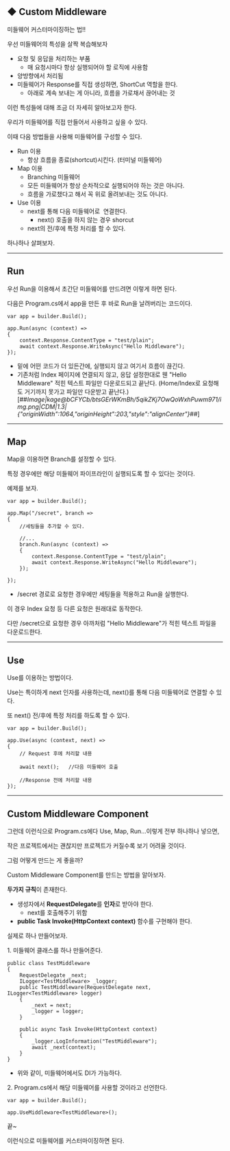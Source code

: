 ## ◆ Custom Middleware

미들웨어 커스터마이징하는 법!!

우선 미들웨어의 특성을 살짝 복습해보자

-   요청 및 응답을 처리하는 부품
    -   매 요청시마다 항상 실행되어야 할 로직에 사용함
-   양방향에서 처리됨
-   미들웨어가 Response를 직접 생성하면, ShortCut 역할을 한다.
    -   아래로 계속 보내는 게 아니라, 흐름을 가로채서 끊어내는 것

이런 특성들에 대해 조금 더 자세히 알아보고자 한다.

우리가 미들웨어를 직접 만들어서 사용하고 싶을 수 있다.

이때 다음 방법들을 사용해 미들웨어를 구성할 수 있다.

-   Run 이용
    -   항상 흐름을 종료(shortcut)시킨다. (터미널 미들웨어)
-   Map 이용
    -   Branching 미들웨어
    -   모든 미들웨어가 항상 순차적으로 실행되어야 하는 것은 아니다.
    -   흐름을 가로챘다고 해서 꼭 위로 올려보내는 것도 아니다.
-   Use 이용
    -   next를 통해 다음 미들웨어로  연결한다.
        -   next() 호출을 하지 않는 경우 shorcut
    -   next의 전/후에 특정 처리를 할 수 있다.

하나하나 살펴보자.

---

## Run

우선 Run을 이용해서 초간단 미들웨어를 만드려면 이렇게 하면 된다.

다음은 Program.cs에서 app을 만든 후 바로 Run을 날려버리는 코드이다.

```
var app = builder.Build();

app.Run(async (context) =>
{
    context.Response.ContentType = "test/plain";
    await context.Response.WriteAsync("Hello Middleware");
});
```

-   밑에 어떤 코드가 더 있든간에, 실행되지 않고 여기서 흐름이 끊긴다.
-   기존처럼 Index 페이지에 연결되지 않고, 응답 설정한대로 웬 "Hello Middleware" 적힌 텍스트 파일만 다운로드되고 끝난다. (Home/Index로 요청해도 거기까지 못가고 파일만 다운받고 끝난다.)[##_Image|kage@bCFYCb/btsGErWKmBh/5qikZKj7OwQoWxhPuwm971/img.png|CDM|1.3|{"originWidth":1064,"originHeight":203,"style":"alignCenter"}_##]

---

## Map

Map을 이용하면 Branch를 설정할 수 있다.

특정 경우에만 해당 미들웨어 파이프라인이 실행되도록 할 수 있다는 것이다.

예제를 보자.

```
var app = builder.Build();

app.Map("/secret", branch =>
{
    //세팅들을 추가할 수 있다.

    //...
    branch.Run(async (context) =>
    {
        context.Response.ContentType = "test/plain";
        await context.Response.WriteAsync("Hello Middleware");
    });

});
```

-   /secret 경로로 요청한 경우에만 세팅들을 적용하고 Run을 실행한다.

이 경우 Index 요청 등 다른 요청은 원래대로 동작한다.

다만 /secret으로 요청한 경우 아까처럼 "Hello Middleware"가 적힌 텍스트 파일을 다운로드한다.

---

## Use

Use를 이용하는 방법이다.

Use는 특이하게 next 인자를 사용하는데, next()를 통해 다음 미들웨어로 연결할 수 있다.

또 next() 전/후에 특정 처리를 하도록 할 수 있다.

```
var app = builder.Build();

app.Use(async (context, next) =>
{
    // Request 후에 처리할 내용

    await next();   //다음 미들웨어 호출

    //Response 전에 처리할 내용
});
```

---

## Custom Middleware Component

그런데 이런식으로 Program.cs에다 Use, Map, Run...이렇게 전부 하나하나 넣으면,

작은 프로젝트에서는 괜찮지만 프로젝트가 커질수록 보기 어려울 것이다.

그럼 어떻게 만드는 게 좋을까?

Custom Middleware Component를 만드는 방법을 알아보자.

**두가지 규칙**이 존재한다.

-   생성자에서 **RequestDelegate**를 **인자**로 받아야 한다.
    -   next를 호출해주기 위함
-   **public Task Invoke(HttpContext context)** 함수를 구현해야 한다.

실제로 하나 만들어보자.

1\. 미들웨어 클래스를 하나 만들어준다.

```
public class TestMiddleware
{
    RequestDelegate _next;
    ILogger<TestMiddleware> _logger;
    public TestMiddleware(RequestDelegate next, ILogger<TestMiddleware> logger)
    {
        _next = next;
        _logger = logger;
    }

    public async Task Invoke(HttpContext context)
    {
        _logger.LogInformation("TestMiddleware");
        await _next(context);
    }
}
```

-   위와 같이, 미들웨어에서도 DI가 가능하다. 

2\. Program.cs에서 해당 미들웨어를 사용할 것이라고 선언한다.

```
var app = builder.Build();

app.UseMiddleware<TestMiddleware>();
```

끝~

이런식으로 미들웨어를 커스터마이징하면 된다.